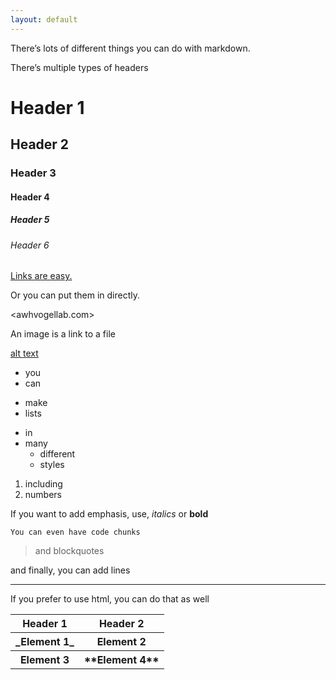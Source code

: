 ```yaml
---
layout: default
---
```


There’s lots of different things you can do with markdown.

There’s multiple types of headers

# Header 1
## Header 2
### Header 3
#### Header 4
##### Header 5
###### Header 6

[Links are easy.](awhvogellab.com)

Or you can put them in directly.

<awhvogellab.com>

An image is a link to a file

[alt text](/files/images/header.jpg)

* you
* can

- make
- lists

+ in
+ many
  - different
  - styles

1. including
2. numbers

If you want to add emphasis, use, _italics_ or **bold**

`You can even have code chunks`

> and blockquotes

and finally, you can add lines

****

If you prefer to use html, you can do that as well

<table>
  <tr>
    <th>Header 1</th>
    <th>Header 2</th>
  </tr>
  <tr>
    <th>_Element 1_</th>
    <th>Element 2</th>
  </tr>
  <tr>
    <th>Element 3</th>
    <th>**Element 4**</th>
  </tr>
</table>